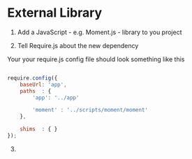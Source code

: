 External Library
================

1. Add a JavaScript - e.g. Moment.js - library to you project

2. Tell Require.js about the new dependency

Your your require.js config file should look something like this

```JavaScript

require.config({
    baseUrl: 'app',
    paths  : {
        'app': '../app'

        'moment' : '../scripts/moment/moment'
    },

    shims  : { }
});

```

3. 